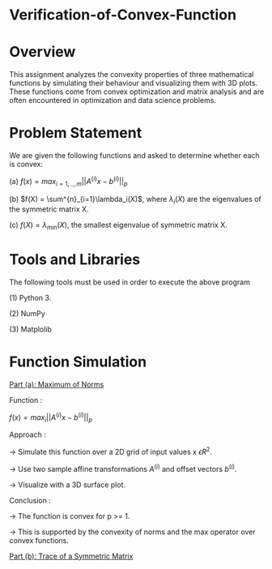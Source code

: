 # Verification-of-Convex-Function

# Overview

This assignment analyzes the convexity properties of three mathematical functions by simulating their behaviour and visualizing them with 3D plots. These functions come from convex optimization and matrix analysis and are often encountered in optimization and data science problems.

# Problem Statement

We are given the following functions and asked to determine whether each is convex:

(a) $f(x) = max_{i=1,..,m}||A^{(i)}x - b^{(i)}||_p$

(b) $f(X) = \sum^{n}_{i=1}\lambda_i(X)$, where $\lambda_i(X)$ are the eigenvalues of the symmetric matrix X.

(c) $f(X) = \lambda_{min}(X)$, the smallest eigenvalue of symmetric matrix X.

# Tools and Libraries

The following tools must be used in order to execute the above program

(1) Python 3.

(2) NumPy

(3) Matplolib

# Function Simulation

<ins> Part (a): Maximum of Norms</ins>

Function :

  $f(x) = max_i||A^{(i)}x - b^{(i)}||_p$

Approach :

-> Simulate this function over a 2D grid of input values x $\epsilon R^2$.

-> Use two sample affine transformations $A^{(i)}$ and offset vectors $b^{(i)}$.

-> Visualize with a 3D surface plot.

Conclusion :

-> The function is convex for p >= 1.

-> This is supported by the convexity of norms and the max operator over convex functions.

<ins> Part (b): Trace of a Symmetric Matrix </ins>
